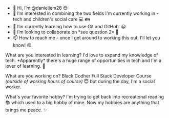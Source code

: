 - 👋 Hi, I’m @daniellem28 😌
- 👀 I’m interested in combining the two fields I'm currently working in - tech and children's social care 💻 👪
- 🌱 I’m currently learning how to use Git and GitHub. 😀
- 💞️ I’m looking to collaborate on \*see question 2\* 💾
- 📫 How to reach me - once I get around to working this out, I'll let you know! 😝

What are you interested in learning? 
I'd love to expand my knowledge of tech. \*Apparently\* there's a huge range of opportunities in tech and I'm a lover of learning. 💸

What are you working on? 
Black Codher Full Stack Developer Course _(outside of working hours of course)_ 😇 but during the day, I'm a social worker.

What's your favorite hobby? 
I'm trying to get back into recreational reading 📚 which used to a big hobby of mine. Now my hobbies are anything that brings me peace. ✨
<!---
daniellem28/daniellem28 is a ✨ special ✨ repository because its `README.md` (this file) appears on your GitHub profile.
You can click the Preview link to take a look at your changes.
--->
